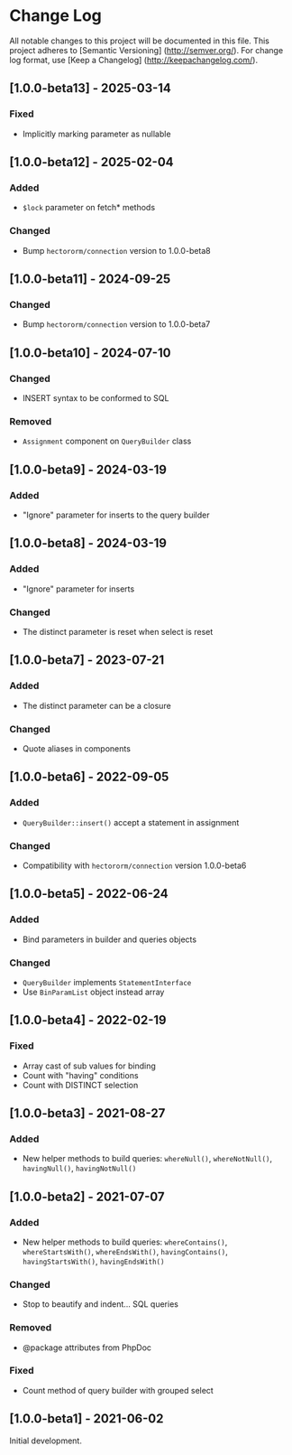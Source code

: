 # Change Log

All notable changes to this project will be documented in this file. This project adheres
to [Semantic Versioning] (http://semver.org/). For change log format,
use [Keep a Changelog] (http://keepachangelog.com/).

## [1.0.0-beta13] - 2025-03-14

### Fixed

- Implicitly marking parameter as nullable

## [1.0.0-beta12] - 2025-02-04

### Added

- `$lock` parameter on fetch* methods

### Changed

- Bump `hectororm/connection` version to 1.0.0-beta8

## [1.0.0-beta11] - 2024-09-25

### Changed

- Bump `hectororm/connection` version to 1.0.0-beta7

## [1.0.0-beta10] - 2024-07-10

### Changed

- INSERT syntax to be conformed to SQL

### Removed

- `Assignment` component on `QueryBuilder` class

## [1.0.0-beta9] - 2024-03-19

### Added

- "Ignore" parameter for inserts to the query builder

## [1.0.0-beta8] - 2024-03-19

### Added

- "Ignore" parameter for inserts

### Changed

- The distinct parameter is reset when select is reset

## [1.0.0-beta7] - 2023-07-21

### Added

- The distinct parameter can be a closure

### Changed

- Quote aliases in components

## [1.0.0-beta6] - 2022-09-05

### Added

- `QueryBuilder::insert()` accept a statement in assignment

### Changed

- Compatibility with `hectororm/connection` version 1.0.0-beta6

## [1.0.0-beta5] - 2022-06-24

### Added

- Bind parameters in builder and queries objects

### Changed

- `QueryBuilder` implements `StatementInterface`
- Use `BinParamList` object instead array

## [1.0.0-beta4] - 2022-02-19

### Fixed

- Array cast of sub values for binding
- Count with "having" conditions
- Count with DISTINCT selection

## [1.0.0-beta3] - 2021-08-27

### Added

- New helper methods to build queries: `whereNull()`, `whereNotNull()`, `havingNull()`, `havingNotNull()`

## [1.0.0-beta2] - 2021-07-07

### Added

- New helper methods to build queries: `whereContains()`, `whereStartsWith()`, `whereEndsWith()`, `havingContains()`, `havingStartsWith()`, `havingEndsWith()`

### Changed

- Stop to beautify and indent... SQL queries

### Removed

- @package attributes from PhpDoc

### Fixed

- Count method of query builder with grouped select

## [1.0.0-beta1] - 2021-06-02

Initial development.
